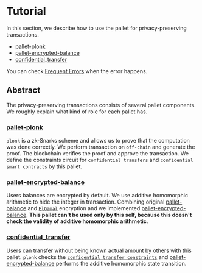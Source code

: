 # Tutorial

In this section, we describe how to use the pallet for privacy-preserving transactions.

- [pallet-plonk](./plonk_pallet.md)
- [pallet-encrypted-balance](./4_2_encrypted_balance.md)
- [confidential_transfer](./6_3_confidential_transfer.md)

You can check [Frequent Errors](./7_0_frequent_errors.md) when the error happens.

## Abstract
The privacy-preserving transactions consists of several pallet components. We roughly explain what kind of role for each pallet has.

### [pallet-plonk](./plonk_pallet.md)

`plonk` is a zk-Snarks scheme and allows us to prove that the computation was done correctly. We perform transaction on `off-chain` and generate the proof. The blockchain verifies the proof and approve the transaction. We define the constraints circuit for `confidential transfers` and `confidential smart contracts` by this pallet.

### [pallet-encrypted-balance](./4_2_encrypted_balance.md)

Users balances are encrypted by default. We use additive homomorphic arithmetic to hide the integer in transaction. Combining original [pallet-balance](https://github.com/paritytech/substrate/tree/v3.0.0/frame/balances) and [`ElGamal`](./3_4_elgamal.md) encryption and we implemented [pallet-encrypted-balance](./4_2_encrypted_balance.md). **This pallet can't be used only by this self, because this doesn't check the validity of additive homomorphic arithmetic**.

### [confidential_transfer](./6_2_confidential_transfer.md)

Users can transfer without being known actual amount by others with this pallet. `plonk` checks the [`confidential transfer constraints`](./2_1_confidential_transfer.md) and [pallet-encrypted-balance](./4_2_encrypted_balance.md) performs the additive homomorphic state transition.
